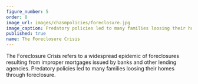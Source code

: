 ```yaml
---
figure_number: 5
order: 8
image_url: images/chasmpolicies/foreclosure.jpg
image_caption: Predatory policies led to many families loosing their homes through foreclosure
published: true
name: The Foreclosure Crisis
---
```

The Foreclosure Crisis refers to a widespread epidemic of foreclosures resulting from improper mortgages issued by banks and other lending agencies. Predatory policies led to many families loosing their homes through foreclosure.
